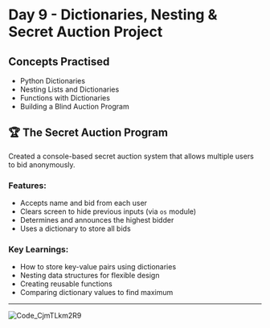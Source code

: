 # Day 9 - Dictionaries, Nesting & Secret Auction Project

## Concepts Practised
- Python Dictionaries
- Nesting Lists and Dictionaries
- Functions with Dictionaries
- Building a Blind Auction Program

## 🏆 The Secret Auction Program
Created a console-based secret auction system that allows multiple users to bid anonymously.

### Features:
- Accepts name and bid from each user
- Clears screen to hide previous inputs (via `os` module)
- Determines and announces the highest bidder
- Uses a dictionary to store all bids

### Key Learnings:
- How to store key-value pairs using dictionaries
- Nesting data structures for flexible design
- Creating reusable functions
- Comparing dictionary values to find maximum

---


![Code_CjmTLkm2R9](https://github.com/user-attachments/assets/00d0296c-f709-48fe-af92-e35e8f42f69d)
